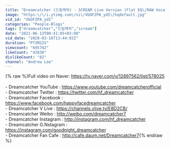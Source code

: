```yaml
---
title: "Dreamcatcher (드림캐쳐) - SCREAM Live Version (Flat EQ\/RAW Vocals)"
image: "https:\/\/i.ytimg.com\/vi\/VbOFZPA_ydI\/hqdefault.jpg"
vid_id: "VbOFZPA_ydI"
categories: "People-Blogs"
tags: ["dreamcatcher","드림캐쳐","scream"]
date: "2021-06-13T00:41:05+03:00"
vid_date: "2020-03-16T13:44:02Z"
duration: "PT3M22S"
viewcount: "695742"
likeCount: "42838"
dislikeCount: "82"
channel: "Andrew Lee"
---
```

{% raw %}Full video on Naver: <a rel="nofollow" target="blank" href="https://tv.naver.com/v/12897562/list/578025">https://tv.naver.com/v/12897562/list/578025</a><br /><br />- Dreamcatcher YouTube : <a rel="nofollow" target="blank" href="https://www.youtube.com/dreamcatcherofficial">https://www.youtube.com/dreamcatcherofficial</a><br />- Dreamcatcher Twitter : <a rel="nofollow" target="blank" href="https://twitter.com/hf_dreamcatcher">https://twitter.com/hf_dreamcatcher</a><br />- Dreamcatcher Facebook : <a rel="nofollow" target="blank" href="https://www.facebook.com/happyfacedreamcatcher">https://www.facebook.com/happyfacedreamcatcher</a><br />- Dreamcatcher V Live : <a rel="nofollow" target="blank" href="https://channels.vlive.tv/E8D2CB/">https://channels.vlive.tv/E8D2CB/</a><br />- Dreamcatcher Weibo : <a rel="nofollow" target="blank" href="http://weibo.com/dreamcatcher7">http://weibo.com/dreamcatcher7</a><br />- Dreamcatcher Instagram : <a rel="nofollow" target="blank" href="http://instagram.com/hf_dreamcatcher">http://instagram.com/hf_dreamcatcher</a><br />- Dreamcatcher G.Nstagram : <a rel="nofollow" target="blank" href="https://instagram.com/goodnight_dreamcatcher">https://instagram.com/goodnight_dreamcatcher</a><br />- Dreamcatcher Fan Cafe : <a rel="nofollow" target="blank" href="http://cafe.daum.net/Dreamcatcher7">http://cafe.daum.net/Dreamcatcher7</a>{% endraw %}

